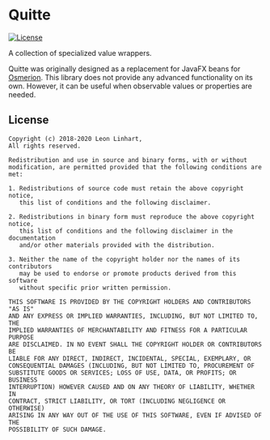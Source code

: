 # Quitte
[![License](https://img.shields.io/badge/license-BSD-blue.svg?style=flat-square)](https://github.com/Osmerion/Quitte/blob/master/LICENSE)

A collection of specialized value wrappers.

Quitte was originally designed as a replacement for JavaFX beans for [Osmerion](https://github.com/Osmerion/Osmerion).
This library does not provide any advanced functionality on its own. However, it can be useful when observable values or
properties are needed.


## License

```
Copyright (c) 2018-2020 Leon Linhart,
All rights reserved.

Redistribution and use in source and binary forms, with or without
modification, are permitted provided that the following conditions are met:

1. Redistributions of source code must retain the above copyright notice,
   this list of conditions and the following disclaimer.

2. Redistributions in binary form must reproduce the above copyright notice,
   this list of conditions and the following disclaimer in the documentation
   and/or other materials provided with the distribution.

3. Neither the name of the copyright holder nor the names of its contributors
   may be used to endorse or promote products derived from this software
   without specific prior written permission.

THIS SOFTWARE IS PROVIDED BY THE COPYRIGHT HOLDERS AND CONTRIBUTORS "AS IS"
AND ANY EXPRESS OR IMPLIED WARRANTIES, INCLUDING, BUT NOT LIMITED TO, THE
IMPLIED WARRANTIES OF MERCHANTABILITY AND FITNESS FOR A PARTICULAR PURPOSE
ARE DISCLAIMED. IN NO EVENT SHALL THE COPYRIGHT HOLDER OR CONTRIBUTORS BE
LIABLE FOR ANY DIRECT, INDIRECT, INCIDENTAL, SPECIAL, EXEMPLARY, OR
CONSEQUENTIAL DAMAGES (INCLUDING, BUT NOT LIMITED TO, PROCUREMENT OF
SUBSTITUTE GOODS OR SERVICES; LOSS OF USE, DATA, OR PROFITS; OR BUSINESS
INTERRUPTION) HOWEVER CAUSED AND ON ANY THEORY OF LIABILITY, WHETHER IN
CONTRACT, STRICT LIABILITY, OR TORT (INCLUDING NEGLIGENCE OR OTHERWISE)
ARISING IN ANY WAY OUT OF THE USE OF THIS SOFTWARE, EVEN IF ADVISED OF THE
POSSIBILITY OF SUCH DAMAGE.
```